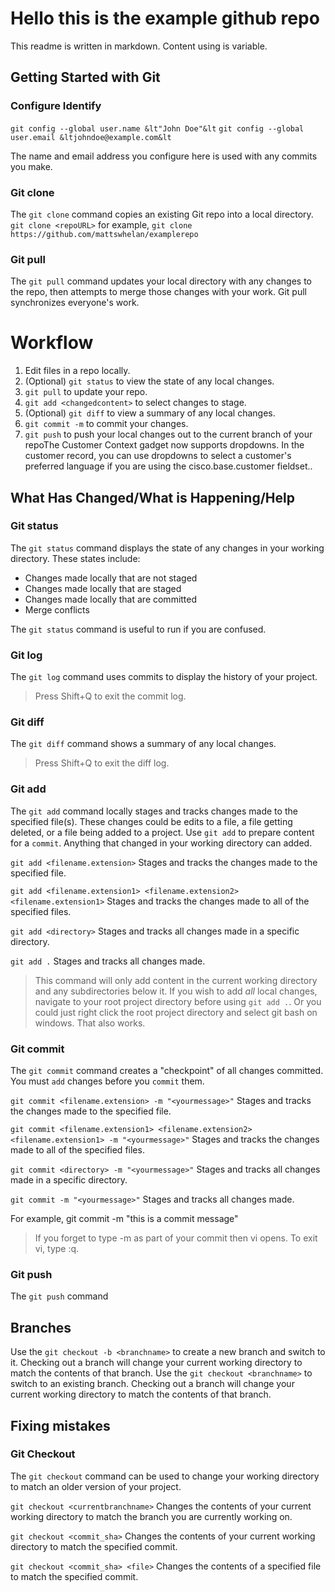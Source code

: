 # Hello this is the example github repo

This readme is written in markdown.
Content using <these brackets> is variable.

## Getting Started with Git
### Configure Identify
`git config --global user.name &lt"John Doe"&lt`
`git config --global user.email &ltjohndoe@example.com&lt`

The name and email address you configure here is used with any commits you make.

### Git clone
The `git clone` command copies an existing Git repo into a local directory.
`git clone <repoURL>` for example, `git clone https://github.com/mattswhelan/examplerepo`

### Git pull
The `git pull` command updates your local directory with any changes to the repo, then attempts to merge those changes with your work. Git pull synchronizes everyone's work.

# Workflow
1. Edit files in a repo locally.
2. (Optional) `git status` to view the state of any local changes.
3. `git pull` to update your repo.
3. `git add <changedcontent>` to select changes to stage.
4. (Optional) `git diff` to view a summary of any local changes.
5. `git commit -m` to commit your changes.
6. `git push` to push your local changes out to the current branch of your repoThe Customer Context gadget now supports dropdowns. In the customer record, you can use dropdowns to select a customer's preferred language if you are using the cisco.base.customer fieldset..


## What Has Changed/What is Happening/Help
### Git status
The `git status` command displays the state of any changes in your working directory. These states include:
* Changes made locally that are not staged
* Changes made locally that are staged
* Changes made locally that are committed
* Merge conflicts

The `git status` command is useful to run if you are confused.

### Git log
The `git log` command uses commits to display the history of your project.

>Press Shift+Q to exit the commit log.

### Git diff
The `git diff` command shows a summary of any local changes.
>Press Shift+Q to exit the diff log.

### Git add
The `git add` command locally stages and tracks changes made to the specified file(s). These changes could be edits to a file, a file getting deleted, or a file being added to a project. Use `git add` to prepare content for a `commit`. Anything that changed in your working directory can added.

`git add <filename.extension>`
Stages and tracks the changes made to the specified file.

`git add <filename.extension1> <filename.extension2> <filename.extension1>`
Stages and tracks the changes made to all of the specified files.

`git add <directory>`
Stages and tracks all changes made in a specific directory.

`git add .`
Stages and tracks all changes made.

>This command will only add content in the current working directory and any subdirectories below it. If you wish to add _all_ local changes, navigate to your root project directory before using `git add .`. Or you could just right click the root project directory and select git bash on windows. That also works.


### Git commit
The `git commit` command creates a "checkpoint" of all changes committed. You must `add` changes before you `commit` them.

`git commit <filename.extension> -m "<yourmessage>"`
Stages and tracks the changes made to the specified file.

`git commit <filename.extension1> <filename.extension2> <filename.extension1> -m "<yourmessage>"`
Stages and tracks the changes made to all of the specified files.

`git commit <directory> -m "<yourmessage>"`
Stages and tracks all changes made in a specific directory.

`git commit -m "<yourmessage>"`
Stages and tracks all changes made.

For example, git commit -m "this is a commit message"

>If you forget to type -m as part of your commit then vi opens. To exit vi, type :q.

### Git push
The `git push` command

## Branches
Use the `git checkout -b <branchname>` to create a new branch and switch to it. Checking out a branch will change your current working directory to match the contents of that branch.
Use the `git checkout <branchname>` to switch to an existing branch. Checking out a branch will change your current working directory to match the contents of that branch.

## Fixing mistakes
### Git Checkout
The `git checkout` command can be used to change your working directory to match an older version of your project.

`git checkout <currentbranchname>`
Changes the contents of your current working directory to match the branch you are currently working on.

`git checkout <commit_sha>`
Changes the contents of your current working directory to match the specified commit.

`git checkout <commit_sha> <file>`
Changes the contents of a specified file to match the specified commit.

<!--Get to this later
`git revert <commit_sha>
`Git revert functions as an undo command. Git revert undos the changes made in a specific commit without deleting the project history.


git reset --hard HEAD~1

git reset --hard <commit_sha>

git merge --abort
--->
